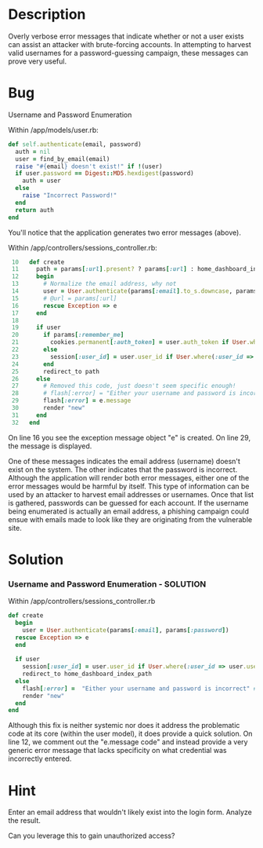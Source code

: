 # Description

Overly verbose error messages that indicate whether or not a user exists can assist an attacker with brute-forcing accounts. In attempting to harvest valid usernames for a password-guessing campaign, these messages can prove very useful.

# Bug

Username and Password Enumeration

Within /app/models/user.rb:

```ruby
def self.authenticate(email, password)
  auth = nil
  user = find_by_email(email)
  raise "#{email} doesn't exist!" if !(user)
  if user.password == Digest::MD5.hexdigest(password)
    auth = user
  else
    raise "Incorrect Password!"
  end
  return auth
end
```
You'll notice that the application generates two error messages (above).

Within /app/controllers/sessions_controller.rb:

```ruby
 10   def create
 11     path = params[:url].present? ? params[:url] : home_dashboard_index_path
 12     begin
 13       # Normalize the email address, why not
 14       user = User.authenticate(params[:email].to_s.downcase, params[:password])
 15       # @url = params[:url]
 16       rescue Exception => e
 17     end
 18
 19     if user
 20       if params[:remember_me]
 21         cookies.permanent[:auth_token] = user.auth_token if User.where(:user_id => user.user_id).exists?
 22       else
 23         session[:user_id] = user.user_id if User.where(:user_id => user.user_id).exists?
 24       end
 25       redirect_to path
 26     else
 27       # Removed this code, just doesn't seem specific enough!
 28       # flash[:error] = "Either your username and password is incorrect"
 29       flash[:error] = e.message
 30       render "new"
 31     end
 32   end
```
On line 16 you see the exception message object "e" is created. On line 29, the message is displayed.

One of these messages indicates the email address (username) doesn't exist on the system. The other indicates that the password is incorrect. Although the application will render both error messages, either one of the error messages would be harmful by itself. This type of information can be used by an attacker to harvest email addresses or usernames. Once that list is gathered, passwords can be guessed for each account. If the username being enumerated is actually an email address, a phishing campaign could ensue with emails made to look like they are originating from the vulnerable site.

# Solution

### Username and Password Enumeration - SOLUTION

Within /app/controllers/sessions_controller.rb

```ruby
def create
  begin
    user = User.authenticate(params[:email], params[:password])
  rescue Exception => e
  end
  
  if user
    session[:user_id] = user.user_id if User.where(:user_id => user.user_id).exists?
    redirect_to home_dashboard_index_path
  else
    flash[:error] =  "Either your username and password is incorrect" #e.message
    render "new"
  end
end
```

Although this fix is neither systemic nor does it address the problematic code at its core (within the user model), it does provide a quick solution. On line 12, we comment out the "e.message code" and instead provide a very generic error message that lacks specificity on what credential was incorrectly entered.

# Hint
Enter an email address that wouldn't likely exist into the login form. Analyze the result.

Can you leverage this to gain unauthorized access?
